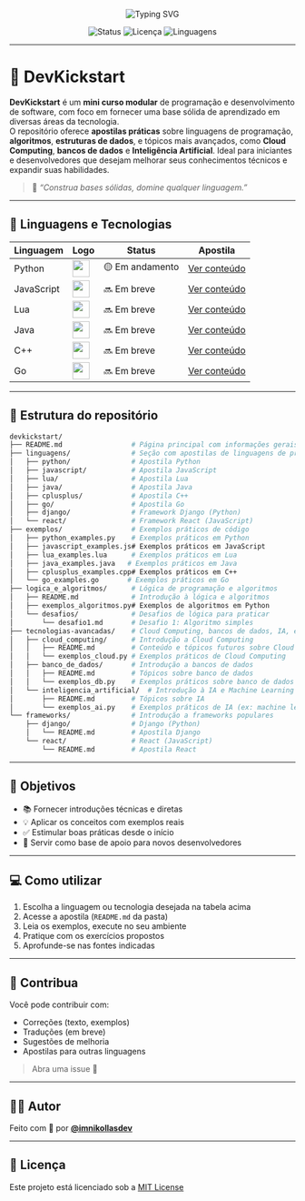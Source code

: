 <p align="center">
  <img src="https://readme-typing-svg.demolab.com?font=Fira+Code&pause=1000&color=5C8DF6&center=true&vCenter=true&width=435&lines=DevKickStart+by+@imnikollasdev" alt="Typing SVG" />
</p>

<p align="center">
  <img src="https://img.shields.io/badge/status-em%20desenvolvimento-blue" alt="Status">
  <img src="https://img.shields.io/github/license/imnikollasdev/devkickstart" alt="Licença">
  <img src="https://img.shields.io/github/languages/count/imnikollasdev/devkickstart" alt="Linguagens">
</p>

---

# 🧠 DevKickstart

**DevKickstart** é um **mini curso modular** de programação e desenvolvimento de software, com foco em fornecer uma base sólida de aprendizado em diversas áreas da tecnologia.  
O repositório oferece **apostilas práticas** sobre linguagens de programação, **algoritmos**, **estruturas de dados**, e tópicos mais avançados, como **Cloud Computing**, **bancos de dados** e **Inteligência Artificial**. Ideal para iniciantes e desenvolvedores que desejam melhorar seus conhecimentos técnicos e expandir suas habilidades.

> 🔬 _“Construa bases sólidas, domine qualquer linguagem.”_


---

## 📘 Linguagens e Tecnologias

| Linguagem       | Logo | Status        | Apostila                        |
|-----------------|------|---------------|----------------------------------|
| Python          | <img src="https://cdn.jsdelivr.net/gh/devicons/devicon/icons/python/python-original.svg" width="30"/> | 🟡 Em andamento | [Ver conteúdo](./linguagens/python/python.md) |
| JavaScript      | <img src="https://cdn.jsdelivr.net/gh/devicons/devicon/icons/javascript/javascript-original.svg" width="30"/> | 🔜 Em breve     | [Ver conteúdo](./linguagens/javascript/javascript.md) |
| Lua             | <img src="https://cdn.jsdelivr.net/gh/devicons/devicon/icons/lua/lua-original.svg" width="30"/> | 🔜 Em breve     | [Ver conteúdo](./linguagens/lua/lua.md) |
| Java            | <img src="https://cdn.jsdelivr.net/gh/devicons/devicon/icons/java/java-original.svg" width="30"/> | 🔜 Em breve     | [Ver conteúdo](./linguagens/java/java.md) |
| C++             | <img src="https://cdn.jsdelivr.net/gh/devicons/devicon/icons/cplusplus/cplusplus-original.svg" width="30"/> | 🔜 Em breve     | [Ver conteúdo](./linguagens/c++/c++.md) |
| Go              | <img src="https://cdn.jsdelivr.net/gh/devicons/devicon/icons/go/go-original.svg" width="30"/> | 🔜 Em breve     | [Ver conteúdo](./linguagens/go/go.md) |

---

## 📂 Estrutura do repositório

```bash
devkickstart/
├── README.md                 # Página principal com informações gerais do projeto
├── linguagens/               # Seção com apostilas de linguagens de programação
│   ├── python/               # Apostila Python
│   ├── javascript/           # Apostila JavaScript
│   ├── lua/                  # Apostila Lua
│   ├── java/                 # Apostila Java
│   ├── cplusplus/            # Apostila C++
│   ├── go/                   # Apostila Go
│   ├── django/               # Framework Django (Python)
│   └── react/                # Framework React (JavaScript)
├── exemplos/                 # Exemplos práticos de código
│   ├── python_examples.py    # Exemplos práticos em Python
│   ├── javascript_examples.js# Exemplos práticos em JavaScript
│   ├── lua_examples.lua      # Exemplos práticos em Lua
│   ├── java_examples.java   # Exemplos práticos em Java
│   ├── cplusplus_examples.cpp# Exemplos práticos em C++
│   └── go_examples.go       # Exemplos práticos em Go
├── logica_e_algoritmos/      # Lógica de programação e algoritmos
│   ├── README.md             # Introdução à lógica e algoritmos
│   ├── exemplos_algoritmos.py# Exemplos de algoritmos em Python
│   └── desafios/             # Desafios de lógica para praticar
│       └── desafio1.md       # Desafio 1: Algoritmo simples
├── tecnologias-avancadas/    # Cloud Computing, bancos de dados, IA, etc.
│   ├── cloud_computing/      # Introdução a Cloud Computing
│   │   ├── README.md         # Conteúdo e tópicos futuros sobre Cloud
│   │   └── exemplos_cloud.py # Exemplos práticos de Cloud Computing
│   ├── banco_de_dados/       # Introdução a bancos de dados
│   │   ├── README.md         # Tópicos sobre banco de dados
│   │   └── exemplos_db.py    # Exemplos práticos sobre banco de dados
│   └── inteligencia_artificial/  # Introdução à IA e Machine Learning
│       ├── README.md         # Tópicos sobre IA
│       └── exemplos_ai.py    # Exemplos práticos de IA (ex: machine learning)
└── frameworks/               # Introdução a frameworks populares
    ├── django/               # Django (Python)
    │   └── README.md         # Apostila Django
    └── react/                # React (JavaScript)
        └── README.md         # Apostila React
```

---

## 🎯 Objetivos

- 📚 Fornecer introduções técnicas e diretas
- 💡 Aplicar os conceitos com exemplos reais
- ✅ Estimular boas práticas desde o início
- 🧱 Servir como base de apoio para novos desenvolvedores

---

## 💻 Como utilizar

1. Escolha a linguagem ou tecnologia desejada na tabela acima
2. Acesse a apostila (`README.md` da pasta)
3. Leia os exemplos, execute no seu ambiente
4. Pratique com os exercícios propostos
5. Aprofunde-se nas fontes indicadas

---

## 🤝 Contribua

Você pode contribuir com:

- Correções (texto, exemplos)
- Traduções (em breve)
- Sugestões de melhoria
- Apostilas para outras linguagens

> Abra uma issue 🙌

---

## 👨‍💻 Autor

Feito com 💙 por [**@imnikollasdev**](https://github.com/imnikollasdev)

---

## 📄 Licença

Este projeto está licenciado sob a [MIT License](./LICENSE)
